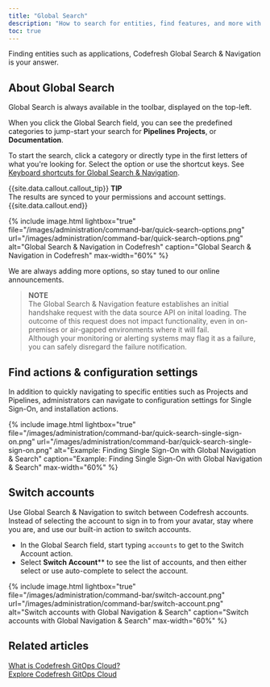 ```yaml
---
title: "Global Search"
description: "How to search for entities, find features, and more with Global Search & Navigation"
toc: true
---
```




Finding entities such as applications, Codefresh Global Search & Navigation is your answer. 



## About Global Search 

Global Search is always available in the toolbar, displayed on the top-left. 


When you click the Global Search field, you can see the predefined categories to jump-start your search for **Pipelines** **Projects**, or **Documentation**. 

To start the search, click a category or directly type in the first letters of what you're looking for. 
Select the option or use the shortcut keys. See [Keyboard shortcuts for Global Search & Navigation](#keyboard-shortcuts-for-global-search--navigation).

{{site.data.callout.callout_tip}}
**TIP**   
The results are synced to your permissions and account settings. 
{{site.data.callout.end}}


{% include 
image.html 
lightbox="true" 
file="/images/administration/command-bar/quick-search-options.png" 
url="/images/administration/command-bar/quick-search-options.png" 
alt="Global Search & Navigation in Codefresh" 
caption="Global Search & Navigation in Codefresh" 
max-width="60%" 
%}


We are always adding more options, so stay tuned to our online announcements.

>**NOTE**  
>The Global Search & Navigation feature establishes an initial handshake request with the data source API on inital loading. The outcome of this request does not impact functionality, even in on-premises or air-gapped environments where it will fail.  
>Although your monitoring or alerting systems may flag it as a failure, you can safely disregard the failure notification.



## Find actions & configuration settings
In addition to quickly navigating to specific entities such as Projects and Pipelines, administrators can navigate to configuration settings for Single Sign-On, and installation actions.

{% include 
image.html 
lightbox="true" 
file="/images/administration/command-bar/quick-search-single-sign-on.png" 
url="/images/administration/command-bar/quick-search-single-sign-on.png" 
alt="Example: Finding Single Sign-On with Global Navigation & Search" 
caption="Example: Finding Single Sign-On with Global Navigation & Search" 
max-width="60%" 
%}

## Switch accounts
Use Global Search & Navigation to switch between Codefresh accounts. 
Instead of selecting the account to sign in to from your avatar, stay where you are, and use our built-in action to switch accounts.

* In the Global Search field, start typing `accounts` to get to the Switch Account action.
* Select **Switch Account**** to see the list of accounts, and then either select or use auto-complete to select the account.

 {% include 
image.html 
lightbox="true" 
file="/images/administration/command-bar/switch-account.png" 
url="/images/administration/command-bar/switch-account.png" 
alt="Switch accounts with Global Navigation & Search" 
caption="Switch accounts with Global Navigation & Search" 
max-width="60%" 
%}



## Related articles
[What is Codefresh GitOps Cloud?]({{site.baseurl}}/argohub/introduction/what-is-gitops-cloud/)  
[Explore Codefresh GitOps Cloud]({{site.baseurl}}/argohub/introduction/explore-gitops-cloud-features/)  
